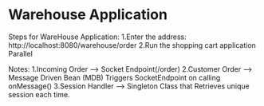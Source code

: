 # Warehouse Application
Steps for WareHouse Application:
1.Enter the address: http://localhost:8080/warehouse/order
2.Run the shopping cart application Parallel 

Notes:
1.Incoming Order  --> Socket Endpoint(/order)
2.Customer Order  --> Message Driven Bean (MDB) Triggers SocketEndpoint on calling onMessage()
3.Session Handler --> Singleton Class that Retrieves unique session each time.
